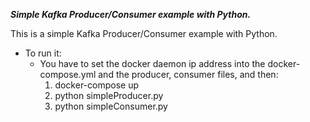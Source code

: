 ***Simple Kafka Producer/Consumer example with Python.***

This is a simple Kafka Producer/Consumer example with Python.
- To run it:
  - You have to set the docker daemon ip address into the docker-compose.yml and the producer, consumer files, and then:
    1. docker-compose up
    2. python simpleProducer.py
    3. python simpleConsumer.py
